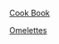 
[Cook Book](https://github.com/vmsmith/CookBook/blob/master/README.md)

[Omelettes](https://github.com/vmsmith/CookBook/blob/master/eggs_omelettes.md)
